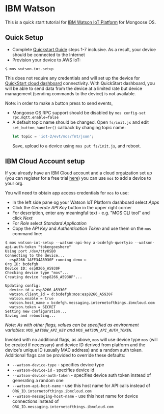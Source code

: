 # IBM Watson

This is a quick start tutorial for [IBM Watson IoT Platform](https://internetofthings.ibmcloud.com/) for Mongoose OS.


## Quick Setup

- Complete [Quickstart Guide](../../quickstart/setup.md) steps 1-7 inclusive.
  As a result, your device should be connected to the Internet
- Provision your device to AWS IoT:
```
$ mos watson-iot-setup
```

This does not require any credentials and will set up the device for [QuickStart cloud dashboard](https://quickstart.internetofthings.ibmcloud.com/#/) connectivity.
With QuickStart dashboard, you will be able to send data from the device at a limited rate but device management (sending commands to the device) is not available.

Note: in order to make a button press to send events,
- Mongoose OS RPC support should be disabled by `mos config-set rpc.mqtt.enable=false`
- A default topic name should be changed. Open `fs/init.js` and edit
  `set_button_handler()` callback by changing topic name:
  ```javascript
  let topic = 'iot-2/evt/mos/fmt/json';
  ```
  Save, upload to a device using `mos put fs/init.js`, and reboot.


## IBM Cloud Account setup

If you already have an IBM Cloud account and a cloud orgaization set up (you can register for a free trial [here](https://www.ibm.com/internet-of-things/spotlight/watson-iot-platform)) you can use `mos` to add a device to your org.

You will need to obtain app access credentials for `mos` to use:

 * In the left side pane og your Watson IoT Platform dashboard select *Apps*
 * Click the *Generate API Key* button in the upper right corner
 * For description, enter any meaningful text - e.g. "MOS CLI tool" and click *Next*
 * For *Role* select *Standard Application*
 * Copy the *API Key* and *Authentication Token* and use them on the `mos` command line:

```
$ mos watson-iot-setup --watson-api-key a-bcdefgh-qwertyio --watson-api-auth-token "tokengoeshere"
Using port /dev/ttyUSB0
Connecting to the device...
  esp8266 1AFE34A5930F running demo-c
Org ID: bcdefgh
Device ID: esp8266_A5930F
Checking device type "mos"...
Creating device "esp8266_A5930F"...

Updating config:
  device.id = esp8266_A5930F
  watson.client_id = d:bcdefgh:mos:esp8266_A5930F
  watson.enable = true
  watson.host_name = bcdefgh.messaging.internetofthings.ibmcloud.com
  watson.token = SECRET
Setting new configuration...
Saving and rebooting...
```
_Note: As with other flags, values can be specified as environment variables: `MOS_WATSON_API_KEY` and `MOS_WATSON_API_AUTH_TOKEN`._

Invoked with no additional flags, as above, `mos` will use device type `mos` (will be created if necessary) and device ID derived from platform and the device's unique ID (usually MAC address) and a random auth token. Additional flags can be provided to override these defaults:
 * `--watson-device-type` - specifies device type
 * `--watson-device-id` - specifies device id
 * `--watson-device-auth-token` - specifies device auth token instead of generating a random one
 * `--watson-api-host-name` - use this host name for API calls instead of `ORG_ID.internetofthings.ibmcloud.com`
 * `--watson-messaging-host-name` - use this host name for device connections instead of `ORG_ID.messaging.internetofthings.ibmcloud.com`
